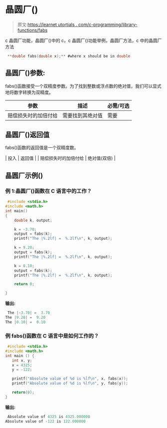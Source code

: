 # 晶圆厂()

> 原文:[https://learnet utortials . com/c-programming/library-functions/fabs](https://learnetutorials.com/c-programming/library-functions/fabs)

 c 晶圆厂功能，晶圆厂()中的 c，c 晶圆厂()功能举例，晶圆厂方法，c 中的晶圆厂方法

```c
 **double fabs(double x);** #where x should be in double 

```

## 晶圆厂()参数:

fabs()函数接受一个双精度参数。为了找到整数或浮点数的绝对值，我们可以显式地将数字转换为双精度。

| 参数 | 描述 | 必需/可选 |
| --- | --- | --- |
| 赔偿损失时的加倍付给 | 需要找到其绝对值 | 需要 |

## 晶圆厂()返回值

fabs()函数的返回值是一个双精度数。

| 投入 | 返回值 |
| 赔偿损失时的加倍付给 | 绝对值(双倍) |

## 晶圆厂示例()

### 例 1:晶圆厂()函数在 C 语言中的工作？

```c
 #include <stdio.h>
#include <math.h>
int main()
{
    double k, output;

    k = -3.70;
    output = fabs(k);
    printf("The |%.2lf| =  %.2lf\n", k, output);

    k = 9.20;
    output = fabs(k);
    printf("The |%.2lf| =  %.2lf\n", k, output);

    k = 0.10;
    output = fabs(k);
    printf("The |%.2lf| =  %.2lf\n", k, output);

    return 0;

} 

```

**输出:**

```c
 The |-3.70| =  3.70
The |9.20| =  9.20
The |0.10| =  0.10 
```

### 例 fabs()函数在 C 语言中是如何工作的？

```c
 #include <stdio.h>
#include <math.h>
int main () {
   int x, y;
   x = 4325;
   y = -122;

   printf("Absolute value of %d is %lf\n", x, fabs(x));
   printf("Absolute value of %d is %lf\n", y, fabs(y));

   return(0);
} 

```

**输出:**

```c
 Absolute value of 4325 is 4325.000000
Absolute value of -122 is 122.000000 
```